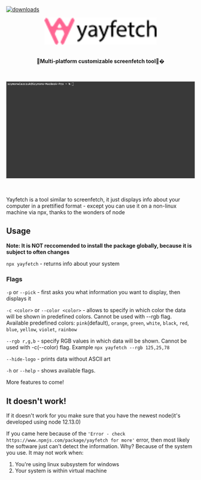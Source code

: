  <a href="https://www.npmjs.com/package/yayfetch">
    <img alt="downloads" src="https://img.shields.io/npm/dm/yayfetch.svg" target="_blank" />
  </a>
<br>

<p align="center">
</p>

<div align="center">
<img src="https://github.com/golota60/yayfetch/blob/master/assets/textlogo.svg" width="300">
	<br>
	<br>
	<p>
		<b>🧁Multi-platform customizable screenfetch tool🧁</b>�
	</p>
	<br>
</div>

<p align="center">
<img src="https://github.com/golota60/yayfetch/blob/master/assets/examplegif.gif" width="600">
</p>

<br>

Yayfetch is a tool similar to screenfetch, it just displays info about your computer in a prettified format - except you can use it on a non-linux machine via npx, thanks to the wonders of node

## Usage

**Note: It is NOT reccomended to install the package globally, because it is subject to often changes**

```npx yayfetch``` - returns info about your system

### Flags

```-p``` or ```--pick``` - first asks you what information you want to display, then displays it

```-c <color>``` or ```--color <color>``` - allows to specify in which color the data will be shown in predefined colors. Cannot be used with --rgb flag. Available predefined colors:
`pink`(default), `orange`, `green`, `white`, `black`, `red`, `blue`, `yellow`, `violet`, `rainbow`

```--rgb r,g,b``` - specify RGB values in which data will be shown. Cannot be used with -c(--color) flag. Example ```npx yayfetch --rgb 125,25,78```

``` --hide-logo ``` - prints data without ASCII art

```-h``` or ```--help``` - shows available flags.

More features to come!

## It doesn't work!

If it doesn't work for you make sure that you have the newest node(it's developed using node 12.13.0)
  
If you came here because of the ```'Error - check https://www.npmjs.com/package/yayfetch for more'``` error, then most likely the software just can't detect the information. Why? Because of the system you use. It may not work when:

1. You're using linux subsystem for windows
2. Your system is within virtual machine

